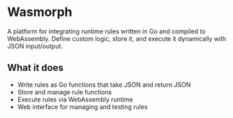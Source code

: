 # Wasmorph

A platform for integrating runtime rules written in Go and compiled to WebAssembly. Define custom logic, store it, and execute it dynamically with JSON input/output.

## What it does

- Write rules as Go functions that take JSON and return JSON
- Store and manage rule functions
- Execute rules via WebAssembly runtime
- Web interface for managing and testing rules
